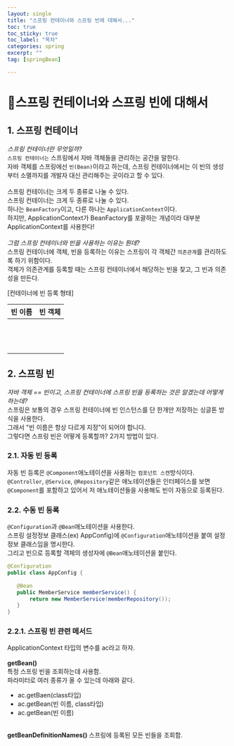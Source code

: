 ```yaml
---
layout: single
title: "스프링 컨테이너와 스프링 빈에 대해서..."
toc: true
toc_sticky: true
toc_label: "목차"
categories: spring
excerpt: ""
tag: [springBean]

---
```


# 📘스프링 컨테이너와 스프링 빈에 대해서

## 1. 스프링 컨테이너
*스프링 컨테이너란 무엇일까?*  
`스프링 컨테이너는` 스프링에서 자바 객체들을 관리하는 공간을 말한다.  
자바 객체를 스프링에선 `빈(Bean)`이라고 하는데, 스프링 컨테이너에서는 이 빈의 생성부터 소멸까지를 개발자 대신 관리해주는 곳이라고 할 수 있다.  
<br>
스프링 컨테이너는 크게 두 종류로 나눌 수 있다.  
스프링 컨테이너는 크게 두 종류로 나눌 수 있다.  
하나는 `BeanFactory`이고, 다른 하나는 `ApplicationContext`이다.  
하지만, ApplicationContext가 BeanFactory를 포괄하는 개념이라 대부분 ApplicationContext를 사용한다!  
<br>
*그럼 스프링 컨테이너와 빈을 사용하는 이유는 뭔데?*  
스프링 컨테이너에 객체, 빈을 등록하는 이유는 스프링이 각 객체간 `의존관계`를 관리하도록 하기 위함이다.    
객체가 의존관계를 등록할 때는 스프링 컨테이너에서 해당하는 빈을 찾고, 그 빈과 의존성을 만든다.

[컨테이너에 빈 등록 형태]  

|빈 이름| 빈 객체 |
|---|------|
|    |    <br/>  |
|    |      <br/>|
|    |     <br/> |

## 2. 스프링 빈
*자바 객체 == 빈이고, 스프링 컨테이너에 스프링 빈을 등록하는 것은 알겠는데 어떻게 하는데?*  
스프링은 보통의 경우 스프링 컨테이너에 빈 인스턴스를 단 한개만 저장하는 싱글톤 방식을 사용한다.  
그래서 "빈 이름은 항상 다르게 지정"이 되어야 합니다.  
그렇다면 스프링 빈은 어떻게 등록할까? 2가지 방법이 있다.

### 2.1. 자동 빈 등록
자동 빈 등록은 `@Component`애노테이션을 사용하는 `컴포넌트 스캔`방식이다.  
`@Controller`, `@Service`, `@Repository`같은 애노테이션들은 인터페이스를 보면 `@Component`를 포함하고 있어서 저 애노테이션들을 사용해도 빈이 자동으로 등록된다.

### 2.2. 수동 빈 등록
`@Configuration`과 `@Bean`애노테이션을 사용한다.  
스프링 설정정보 클래스(ex) AppConfig)에 `@Configuration`애노테이션을 붙여 설정정보 클래스임을 명시한다.  
그리고 빈으로 등록할 객체의 생성자에 `@Bean`애노테이션을 붙인다.
```java
@Configuration
public class AppConfig {
    
   @Bean
   public MemberService memberService() {
       return new MemberService(memberRepository());
   }
}
```

### 2.2.1. 스프링 빈 관련 메서드
ApplicationContext 타입의 변수를 ac라고 하자.  
<br>
<b>getBean()</b>  
특정 스프링 빈을 조회하는데 사용함.  
파라미터로 여러 종류가 올 수 있는데 아래와 같다.
- ac.getBaen(class타입)
- ac.getBean(빈 이름, class타입)
- ac.getBean(빈 이름)

<br>
<b>getBeanDefinitionNames()</b>  
스프링에 등록된 모든 빈들을 조회함.  